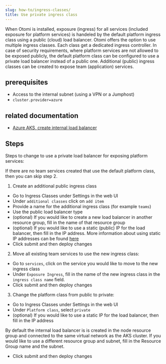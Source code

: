 ```yaml
---
slug: how-to/ingress-classes/
title: Use private ingress class
---
```


When Otomi is installed, exposure (ingress) for all services (included exposure for platform services) is handeled by the default platform ingress class using a public (cloud) load balancer. Otomi offers the option to use multiple ingress classes. Each class get a dedicated ingress controller. In case of security requirements, where platform services are not allowed to be exposed publicly, the default platform class can be configured to use a private load balancer instead of a public one. Additional (public) ingress classes can be created to expose team (application) services.

## prerequisites

- Access to the internal subnet (using a VPN or a Jumphost)
- `cluster.provider=azure`

## related documentation

- [Azure AKS, create internal load balancer](https://docs.microsoft.com/en-us/azure/aks/internal-lb)

## Steps

Steps to change to use a private load balancer for exposing platform services:

If there are no team services created that use the default platform class, then you can skip step 2.

1. Create an additional public ingress class

- Go to Ingress Classes under Settings in the web UI
- Under `additional classes` click on `add item`
- Provide a name for the additional ingress class (for example `teams`)
- Use the public load balancer type
- (optional) If you would like to create a new load balancer in another resource group, fill in the name of that resource group
- (optional) If you would like to use a static (public) IP for the load balancer, then fill in the IP address. More information about using static IP addresses can be found [here](https://docs.microsoft.com/en-us/azure/aks/static-ip)
- Click submit and then deploy changes

2. Move all existing team services to use the new ingress class:

- Go to `services`, click on the service you would like to move to the new ingress class
- Under `Exposure Ingress`, fill in the name of the new ingress class in the `ingress class name` field.
- Click submit and then deploy changes

3. Change the platform class from public to private:

- Go to Ingress Classes under Settings in the web UI
- Under `Platform class`, select `private`
- (optional) If you would like to use a static IP for the load balancer, then fill in the IP address

By default the internal load balancer is is created in the node resource group and connected to the same virtual network as the AKS cluster. If you would like to use a different resource group and subnet, fill in the Resource Group name and the subnet.

- Click submit and then deploy changes


